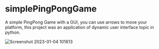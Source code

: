 # simplePingPongGame
A simple PingPong Game with a GUI, you can use arrows to move your platform, this project was an application of dynamic  user interface topic in python.

![Screenshot 2023-01-04 101613](https://user-images.githubusercontent.com/87886756/210512063-b0b5827c-971c-4735-a790-832855ef5b19.jpg)
